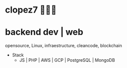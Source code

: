# clopez7 👨🏽‍💻
# backend dev | web

opensource, Linux, infraestructure, cleancode, blockchain

* Stack
   * JS | PHP | AWS | GCP | PostgreSQL | MongoDB
